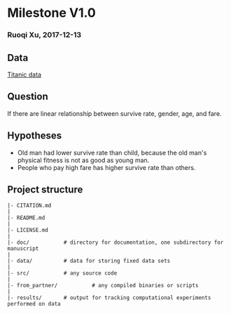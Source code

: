 
# Milestone V1.0
### Ruoqi Xu, 2017-12-13

## Data
[Titanic data](https://github.ubc.ca/ubc-mds-2017/datasets/blob/master/data/titanic.csv)

## Question
If there are linear relationship between survive rate, gender, age, and fare.

## Hypotheses
- Old man had lower survive rate than child, because the old man's physical fitness is not as good as young man. 
- People who pay high fare has higher survive rate than others.

## Project structure

    |- CITATION.md
    |
    |- README.md
    |
    |- LICENSE.md
    |
    |- doc/           # directory for documentation, one subdirectory for manuscript
    |
    |- data/          # data for storing fixed data sets
    |
    |- src/           # any source code
    |
    |- from_partner/           # any compiled binaries or scripts
    |
    |- results/       # output for tracking computational experiments performed on data

[]()